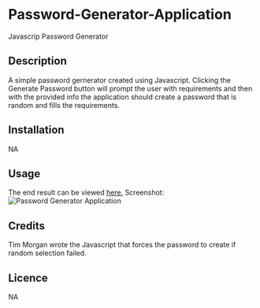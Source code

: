 # Password-Generator-Application
Javascrip Password Generator

## Description
A simple password gernerator created using Javascript. Clicking the Generate Password button will prompt the user with requirements and then with the provided info the application should create a password that is random and fills the requirements.

## Installation
NA

## Usage
The end result can be viewed [here.](https://crypticsurfer.github.io/Password-Generator-Application/)
Screenshot: ![Password Generator Application](https://github.com/crypticsurfer/Password-Generator-Application/assets/130003418/6e4dddb2-5fb3-4204-aa82-387561db6ada)


## Credits 
Tim Morgan wrote the Javascript that forces the password to create if random selection failed.

## Licence
NA
